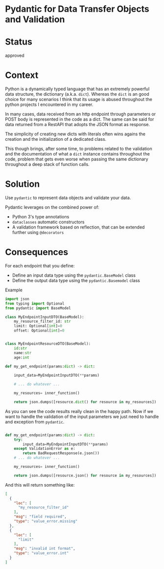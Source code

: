 # Pydantic for Data Transfer Objects and Validation

# Status

approved

# Context

Python is a dynamically typed language that has an extremely powerful data structure, the dictionary (a.k.a. `dict`).
Whereas the `dict` is an good choice for many scenarios I think that its usage is abused throughout the 
python projects I encountered in my career.

In many cases, data received from an http endpoint through parameters or POST body is represented
in the code as a dict. The same can be said for data returned from a RestAPI that adopts the
JSON format as response. 

The simplicity of creating new dicts with literals often wins agains the creation and the initialization
of a dedicated class.
  
This though brings, after some time, to problems related to the validation and the documentation
of what a `dict` instance contains throughout the code, problem that gets even worse when passing
the same dictionary throughout a deep stack of function calls.

# Solution

Use `pydantic` to represent data objects and validate your data.

Pydantic leverages on the combined power of:
* Python 3's type annotations
* `dataclasses` automatic constructors
* A validation framework based on reflection, that can be extended further using `@decorators`


# Consequences

For each endpoint that you define:
* Define an input data type using the `pydantic.BaseModel` class
* Define the output data type using the `pydantic.Basemodel` class


Example  
```python
import json
from typing import Optional
from pydantic import BaseModel

class MyEndpointInputDTO(BaseModel):
    my_resource_filter_id: str
    limit: Optional[int]=0
    offset: Optional[int]=0


class MyEndpointResourceDTO(BaseModel):
    id:str
    name:str
    age:int

def my_get_endpoint(params:dict) -> dict:
    
    input_data=MyEndpointInputDTO(**params)

    # ... do whatever ...

    my_resources= inner_function()

    return json.dumps([resource.dict() for resource in my_resources])
```

As you can see the code results really clean in the happy path.
Now if we want to handle the validation of the input parameters we just need to handle
and exception from `pydantic`.

```python

def my_get_endpoint(params:dict) -> dict:
    try:
        input_data=MyEndpointInputDTO(**params)
    except ValidationError as e:
        return BadRequestResponse(e.json())
    # ... do whatever ...

    my_resources= inner_function()

    return json.dumps([resource.json() for resource in my_resources])
```

And this will return something like:
```json
[
  {
    "loc": [
      "my_resource_filter_id"
    ],
    "msg": "field required",
    "type": "value_error.missing"
  },
  {
    "loc": [
      "limit"
    ],
    "msg": "invalid int format",
    "type": "value_error.int"
  }
]
```


 